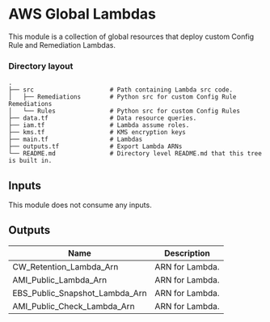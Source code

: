 # AWS Global Lambdas

This module is a collection of global resources that deploy custom Config Rule and Remediation Lambdas.

### Directory layout
    .
    ├── src                     # Path containing Lambda src code.
    │   ├── Remediations        # Python src for custom Config Rule Remediations
    │   └── Rules               # Python src for custom Config Rules
    ├── data.tf                 # Data resource queries.
    ├── iam.tf                  # Lambda assume roles.
    ├── kms.tf                  # KMS encryption keys
    ├── main.tf                 # Lambdas
    ├── outputs.tf              # Export Lambda ARNs
    └── README.md               # Directory level README.md that this tree is built in.


## Inputs

This module does not consume any inputs.

## Outputs

| Name | Description | 
|------|:-----------:|
| CW_Retention_Lambda_Arn | ARN for Lambda. |
| AMI_Public_Lambda_Arn | ARN for Lambda. |
| EBS_Public_Snapshot_Lambda_Arn | ARN for Lambda. |
| AMI_Public_Check_Lambda_Arn | ARN for Lambda. |
